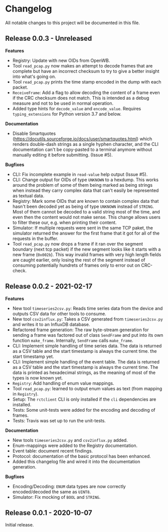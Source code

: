 # Changelog

All notable changes to this project will be documented in this file.

## Release 0.0.3 - Unreleased

**Features**

- Registry: Update with new OIDs from OpenWB.
- Tool `read_pcap.py` now makes an attempt to decode frames that are complete but have an incorrect checksum to try to
  give a better insight into what's going on.
- Tool `read_pcap.py` prints the time stamp encoded in the dump with each packet.
- `ReceiveFrame`: Add a flag to allow decoding the content of a frame even if the CRC checksum does not match. This is
  intended as a debug measure and not to be used in normal operation.
- Added type hints for `decode_value` and `encode_value`. Requires `typing_extensions` for Python version 3.7 and
  below.

**Documentation**

- Disable Smartquotes (https://docutils.sourceforge.io/docs/user/smartquotes.html) which renders double-dash strings as
  a single hyphen character, and the CLI documentation can't be copy-pasted to a terminal anymore without manually
  editing it before submitting. (Issue #5).

**Bugfixes**

- CLI: Fix incomplete example in `read-value` help output (Issue #5).
- CLI: Change output for OIDs of type `UNKNOWN` to a hexdump. This works around the problem of some of them being
  marked as being strings when instead they carry complex data that can't easily be represented as textual data.
- Registry: Mark some OIDs that are known to contain complex data that hasn't been decoded yet as being of type
  `UNKNOWN` instead of `STRING`. Most of them cannot be decoded to a valid string most of the time, and even then the
  content would not make sense. This change allows users to filter these our, e.g. when printing their content.
- Simulator: If multiple requests were sent in the same TCP paket, the simulator returned the answer for the first
  frame that it got for all of the requests in the buffer.
- Tool `read_pcap.py` now drops a frame if it ran over the segment boundary (next tcp packet) if the new segment looks
  like it starts with a new frame (`0x002b`). This way invalid frames with very high length fields are caught earlier,
  only losing the rest of the segment instead of consuming potentially hundrets of frames only to error out on
  CRC-check.

## Release 0.0.2 - 2021-02-17

**Features**

- New tool `timeseries2csv.py`: Reads time series data from the device and outputs CSV data for other tools to consume.
- New tool `csv2influx.py`: Takes a CSV generated from `timeseries2csv.py` and writes it to an InfluxDB database.
- Refactored frame generation: The raw byte-stream generation for sending a frame was factored out of class `SendFrame`
  and put into its own function `make_frame`. Internally, `SendFrame` calls `make_frame`.
- CLI: Implement simple handling of time series data. The data is returned as a CSV table and the start timestamp is
  always the current time.
  the start timestamp yet.
- CLI: Implement simple handling of the event table. The data is returned as a CSV table and the start timestamp is
  always the current time. The data is printed as hexadecimal strings, as the meaning of most of the types is now known
  yet.
- `Registry`: Add handling of enum value mappings.
- Tool `read_pcap.py`: learned to output enum values as text (from mapping in `Registry`).
- Setup: The `rctclient` CLI is only installed if the `cli` dependencies are installed.
- Tests: Some unit-tests were added for the encoding and decoding of frames.
- Tests: Travis was set up to run the unit-tests.

**Documentation**

- New tools `timeseries2csv.py` and `csv2influx.py` added.
- Enum-mappings were added to the Registry documentation.
- Event table: document recent findings.
- Protocol: documentation of the basic protocol has been enhanced.
- Added this changelog file and wired it into the documentation generation.

**Bugfixes**

- Encoding/Decoding: `ENUM` data types are now correctly encoded/decoded the same as `UINT8`.
- Simulator: Fix mocking of `BOOL` and `STRING`.

## Release 0.0.1 - 2020-10-07

Initial release.
